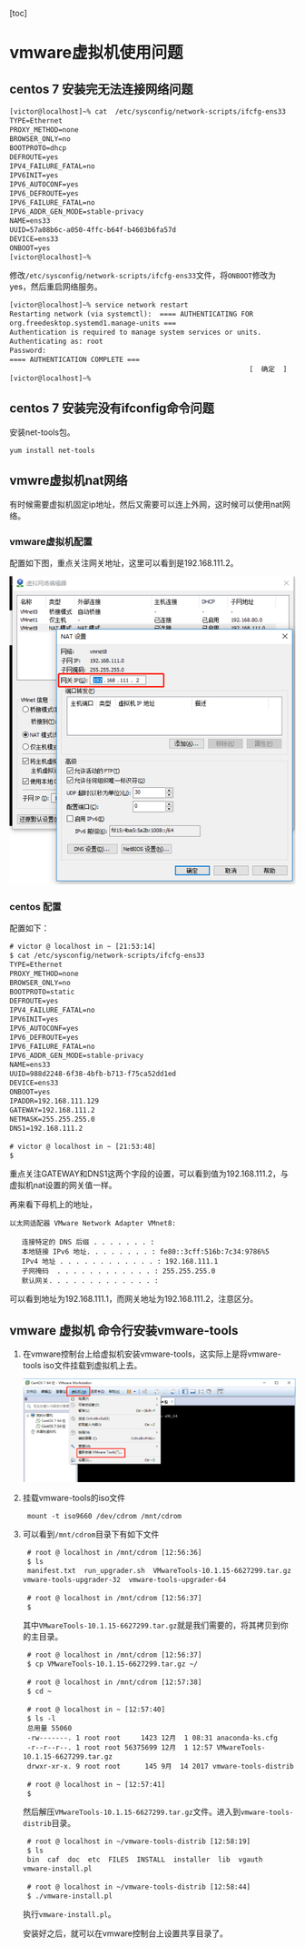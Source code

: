 [toc]
# vmware虚拟机使用问题
## centos 7 安装完无法连接网络问题 


	[victor@localhost]~% cat  /etc/sysconfig/network-scripts/ifcfg-ens33
	TYPE=Ethernet
	PROXY_METHOD=none
	BROWSER_ONLY=no
	BOOTPROTO=dhcp
	DEFROUTE=yes
	IPV4_FAILURE_FATAL=no
	IPV6INIT=yes
	IPV6_AUTOCONF=yes
	IPV6_DEFROUTE=yes
	IPV6_FAILURE_FATAL=no
	IPV6_ADDR_GEN_MODE=stable-privacy
	NAME=ens33
	UUID=57a08b6c-a050-4ffc-b64f-b4603b6fa57d
	DEVICE=ens33
	ONBOOT=yes
	[victor@localhost]~% 

修改`/etc/sysconfig/network-scripts/ifcfg-ens33`文件，将`ONBOOT`修改为yes，然后重启网络服务。


	[victor@localhost]~% service network restart 
	Restarting network (via systemctl):  ==== AUTHENTICATING FOR org.freedesktop.systemd1.manage-units ===
	Authentication is required to manage system services or units.
	Authenticating as: root
	Password: 
	==== AUTHENTICATION COMPLETE ===
	                                                           [  确定  ]
	[victor@localhost]~% 

## centos 7 安装完没有ifconfig命令问题 
	
安装net-tools包。

	yum install net-tools
	
	
	
## vmwre虚拟机nat网络 
有时候需要虚拟机固定ip地址，然后又需要可以连上外网，这时候可以使用nat网络。
### vmware虚拟机配置 

配置如下图，重点关注网关地址，这里可以看到是192.168.111.2。

![](https://raw.githubusercontent.com/ernest-dzf/docs/master/pic/nat%E8%AE%BE%E7%BD%AE.png)

### centos 配置

配置如下：

	# victor @ localhost in ~ [21:53:14] 
	$ cat /etc/sysconfig/network-scripts/ifcfg-ens33
	TYPE=Ethernet
	PROXY_METHOD=none
	BROWSER_ONLY=no
	BOOTPROTO=static
	DEFROUTE=yes
	IPV4_FAILURE_FATAL=no
	IPV6INIT=yes
	IPV6_AUTOCONF=yes
	IPV6_DEFROUTE=yes
	IPV6_FAILURE_FATAL=no
	IPV6_ADDR_GEN_MODE=stable-privacy
	NAME=ens33
	UUID=988d2248-6f38-4bfb-b713-f75ca52dd1ed
	DEVICE=ens33
	ONBOOT=yes
	IPADDR=192.168.111.129
	GATEWAY=192.168.111.2
	NETMASK=255.255.255.0
	DNS1=192.168.111.2
	
	# victor @ localhost in ~ [21:53:48] 
	$ 

重点关注GATEWAY和DNS1这两个字段的设置，可以看到值为192.168.111.2，与虚拟机nat设置的网关值一样。

再来看下母机上的地址，

	以太网适配器 VMware Network Adapter VMnet8:
	
	   连接特定的 DNS 后缀 . . . . . . . : 
	   本地链接 IPv6 地址. . . . . . . . : fe80::3cff:516b:7c34:9786%5
	   IPv4 地址 . . . . . . . . . . . . : 192.168.111.1
	   子网掩码  . . . . . . . . . . . . : 255.255.255.0
	   默认网关. . . . . . . . . . . . . : 

可以看到地址为192.168.111.1，而网关地址为192.168.111.2，注意区分。




## vmware 虚拟机 命令行安装vmware-tools 
1. 在vmware控制台上给虚拟机安装vmware-tools，这实际上是将vmware-tools iso文件挂载到虚拟机上去。

	![](https://raw.githubusercontent.com/ernest-dzf/docs/master/pic/vmware-tools.png)
2. 挂载vmware-tools的iso文件

		mount -t iso9660 /dev/cdrom /mnt/cdrom

3. 可以看到`/mnt/cdrom`目录下有如下文件

		# root @ localhost in /mnt/cdrom [12:56:36] 
		$ ls
		manifest.txt  run_upgrader.sh  VMwareTools-10.1.15-6627299.tar.gz  vmware-tools-upgrader-32  vmware-tools-upgrader-64
		
		# root @ localhost in /mnt/cdrom [12:56:37] 
		$ 
	
	其中`VMwareTools-10.1.15-6627299.tar.gz`就是我们需要的，将其拷贝到你的主目录。
		
		# root @ localhost in /mnt/cdrom [12:56:37] 
		$ cp VMwareTools-10.1.15-6627299.tar.gz ~/
		
		# root @ localhost in /mnt/cdrom [12:57:38] 
		$ cd ~
		
		# root @ localhost in ~ [12:57:40] 
		$ ls -l
		总用量 55060
		-rw-------. 1 root root     1423 12月  1 08:31 anaconda-ks.cfg
		-r--r--r--. 1 root root 56375699 12月  1 12:57 VMwareTools-10.1.15-6627299.tar.gz
		drwxr-xr-x. 9 root root      145 9月  14 2017 vmware-tools-distrib
		
		# root @ localhost in ~ [12:57:41] 
		$ 

	然后解压`VMwareTools-10.1.15-6627299.tar.gz`文件。进入到`vmware-tools-distrib`目录。

		# root @ localhost in ~/vmware-tools-distrib [12:58:19] 
		$ ls
		bin  caf  doc  etc  FILES  INSTALL  installer  lib  vgauth  vmware-install.pl
		
		# root @ localhost in ~/vmware-tools-distrib [12:58:44] 
		$ ./vmware-install.pl 

	执行`vmware-install.pl`。

	安装好之后，就可以在vmware控制台上设置共享目录了。

	